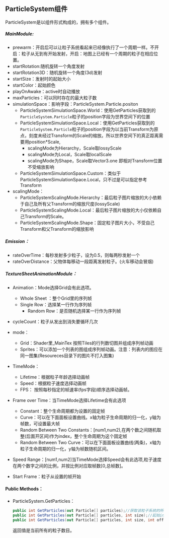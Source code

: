 ## ParticleSystem组件
ParticleSystem是以组件形式构成的，拥有多个组件。

##### MainModule:

* prewarm：开启后可以让粒子系统看起来已经像执行了一个周期一样。不开启：粒子从无到有开始发射，开启：地图上已经有一个周期的粒子在相应位置。
* startRotation:随机旋转一个角度发射
* startRotation3D：随机旋转一个角度(3d)发射
* startSize：发射时的起始大小
* startColor：起始颜色
* playOnAwake：active时自动播放
* maxParticles：可以同时存在的最大粒子数
* simulationSpace：影响字段：ParticleSystem.Particle.positon
  * ParticleSystemSimulationSpace.World：使用GetParticles获取到的`ParticleSystem.Particle`粒子的position字段为世界空间下的位置
  * ParticleSystemSimulationSpace.Local：使用GetParticles获取到的`ParticleSystem.Particle`粒子的position字段为以当前Transform为原点，刻度未经过Transform的Scale的缩放。所以世界空间下的真正距离需要用position*Scale,  
    * scalingMode为Hierarchy，Scale取lossyScale
    * scalingMode为Local，Scale取localScale
    * scalingMode为Shape，Scale取Vector3.one 即相对Transform位置不受缩放影响
  * ParticleSystemSimulationSpace.Custom：类似于ParticleSystemSimulationSpace.Local，只不过是可以指定参考Transform
* scalingMode：
  * ParticleSystemScalingMode.Hierarchy：最后粒子图片缩放的大小依赖于自己及所有父Transform的缩放尺度(lossyScale)
  * ParticleSystemScalingMode.Local：最后粒子图片缩放的大小仅依赖自己Transform的Scale。
  * ParticleSystemScalingMode.Shape：固定粒子图片大小，不受自己Transform和父Transform的缩放影响

##### Emission：

* rateOverTime：每秒发射多少粒子，设为0.5，则每两秒发射一个
* rateOverDistance：父物体每移动一段距离发射粒子。(火车移动会冒烟)

##### TextureSheetAnimationModule：

* Animation：Mode选择Grid会有此选项。
  * Whole Sheet ：整个Grid里的序列帧
  * Single Row：选择某一行作为序列帧
    * Random Row：是否随机选择某一行作为序列帧

* cycleCount：粒子从发出到消失要循环几次
* mode：
  * Grid：Shader里_MainTex 按照Tiles的行列数切图并组成序列帧动画
  * Sprites：可以添加一个列表的图组成序列帧动画。注意：列表内的图应在同一图集(Resoureces目录下的图片不打入图集)
* TimeMode：
  * Lifetime：根据粒子年龄选择动画帧
  * Speed：根据粒子速度选择动画帧
  * FPS： 按照每秒指定的帧速率(fps字段)顺序选择动画帧。 
* Frame over Time：当TimeMode选择Lifetime会有此选项
  * Constant：整个生命周期都为设置的固定帧
  * Curve：可以在下面面板设置曲线。x轴为粒子生命周期的归一化，y轴为帧数，可设置最大帧
  * Random Between Two Constants：[num1,num2),在两个数之间随机取整(后面开区间)作为index，整个生命周期为这个固定帧
  * Random Between Two Curve：可以在下面面板设置曲线(两条)，x轴为粒子生命周期的归一化，y轴为帧数随机区间。
* Speed Range：[num1,num2]当TimeMode选择Speed会有此选项,粒子速度在两个数字之间的比例，并按比例对应取帧数[0,总帧数]。
* Start Frame：粒子从设置的帧开始

#### Public Methods：

* ParticleSystem.GetParticles：

  ```c#
  public int GetParticles(out Particle[] particles);//获取该粒子系统的所有粒子
  public int GetParticles(out Particle[] particles, int size);//起始index为0，数量为size的粒子
  public int GetParticles(out Particle[] particles, int size, int offset);//起始index为offset，数量为size的粒子
  ```

  返回值是当前所有的粒子数目。